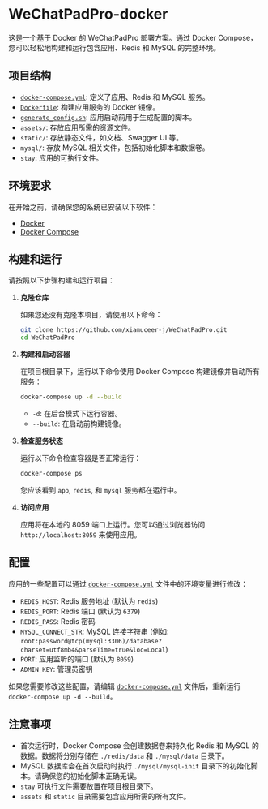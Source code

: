 # WeChatPadPro-docker

这是一个基于 Docker 的 WeChatPadPro 部署方案。通过 Docker Compose，您可以轻松地构建和运行包含应用、Redis 和 MySQL 的完整环境。

## 项目结构

-   [`docker-compose.yml`](docker-compose.yml): 定义了应用、Redis 和 MySQL 服务。
-   [`Dockerfile`](Dockerfile): 构建应用服务的 Docker 镜像。
-   [`generate_config.sh`](generate_config.sh): 应用启动前用于生成配置的脚本。
-   `assets/`: 存放应用所需的资源文件。
-   `static/`: 存放静态文件，如文档、Swagger UI 等。
-   `mysql/`: 存放 MySQL 相关文件，包括初始化脚本和数据卷。
-   `stay`: 应用的可执行文件。

## 环境要求

在开始之前，请确保您的系统已安装以下软件：

-   [Docker](https://www.docker.com/get-started)
-   [Docker Compose](https://docs.docker.com/compose/install/)

## 构建和运行

请按照以下步骤构建和运行项目：

1.  **克隆仓库**

    如果您还没有克隆本项目，请使用以下命令：

    ```bash
    git clone https://github.com/xiamuceer-j/WeChatPadPro.git
    cd WeChatPadPro
    ```

2.  **构建和启动容器**

    在项目根目录下，运行以下命令使用 Docker Compose 构建镜像并启动所有服务：

    ```bash
    docker-compose up -d --build
    ```

    -   `-d`: 在后台模式下运行容器。
    -   `--build`: 在启动前构建镜像。

3.  **检查服务状态**

    运行以下命令检查容器是否正常运行：

    ```bash
    docker-compose ps
    ```

    您应该看到 `app`, `redis`, 和 `mysql` 服务都在运行中。

4.  **访问应用**

    应用将在本地的 8059 端口上运行。您可以通过浏览器访问 `http://localhost:8059` 来使用应用。

## 配置

应用的一些配置可以通过 [`docker-compose.yml`](docker-compose.yml) 文件中的环境变量进行修改：

-   `REDIS_HOST`: Redis 服务地址 (默认为 `redis`)
-   `REDIS_PORT`: Redis 端口 (默认为 `6379`)
-   `REDIS_PASS`: Redis 密码
-   `MYSQL_CONNECT_STR`: MySQL 连接字符串 (例如: `root:password@tcp(mysql:3306)/database?charset=utf8mb4&parseTime=true&loc=Local`)
-   `PORT`: 应用监听的端口 (默认为 `8059`)
-   `ADMIN_KEY`: 管理员密钥

如果您需要修改这些配置，请编辑 [`docker-compose.yml`](docker-compose.yml) 文件后，重新运行 `docker-compose up -d --build`。

## 注意事项

-   首次运行时，Docker Compose 会创建数据卷来持久化 Redis 和 MySQL 的数据。数据将分别存储在 `./redis/data` 和 `./mysql/data` 目录下。
-   MySQL 数据库会在首次启动时执行 `./mysql/mysql-init` 目录下的初始化脚本。请确保您的初始化脚本正确无误。
-   `stay` 可执行文件需要放置在项目根目录下。
-   `assets` 和 `static` 目录需要包含应用所需的所有文件。
